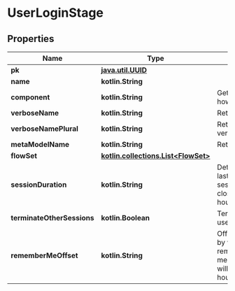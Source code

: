 
# UserLoginStage

## Properties
Name | Type | Description | Notes
------------ | ------------- | ------------- | -------------
**pk** | [**java.util.UUID**](java.util.UUID.md) |  |  [readonly]
**name** | **kotlin.String** |  | 
**component** | **kotlin.String** | Get object type so that we know how to edit the object |  [readonly]
**verboseName** | **kotlin.String** | Return object&#39;s verbose_name |  [readonly]
**verboseNamePlural** | **kotlin.String** | Return object&#39;s plural verbose_name |  [readonly]
**metaModelName** | **kotlin.String** | Return internal model name |  [readonly]
**flowSet** | [**kotlin.collections.List&lt;FlowSet&gt;**](FlowSet.md) |  |  [optional]
**sessionDuration** | **kotlin.String** | Determines how long a session lasts. Default of 0 means that the sessions lasts until the browser is closed. (Format: hours&#x3D;-1;minutes&#x3D;-2;seconds&#x3D;-3) |  [optional]
**terminateOtherSessions** | **kotlin.Boolean** | Terminate all other sessions of the user logging in. |  [optional]
**rememberMeOffset** | **kotlin.String** | Offset the session will be extended by when the user picks the remember me option. Default of 0 means that the remember me option will not be shown. (Format: hours&#x3D;-1;minutes&#x3D;-2;seconds&#x3D;-3) |  [optional]



